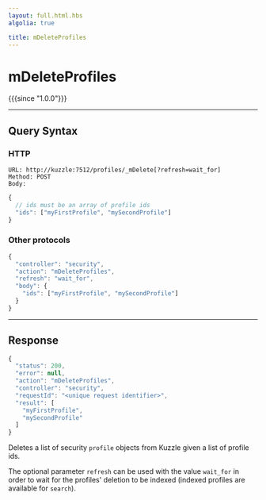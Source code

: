 ```yaml
---
layout: full.html.hbs
algolia: true

title: mDeleteProfiles
---
```



# mDeleteProfiles

{{{since "1.0.0"}}}



---

## Query Syntax

### HTTP

```http
URL: http://kuzzle:7512/profiles/_mDelete[?refresh=wait_for]
Method: POST  
Body:
```


```js
{
  // ids must be an array of profile ids
  "ids": ["myFirstProfile", "mySecondProfile"]
}
```

### Other protocols

```js
{
  "controller": "security",
  "action": "mDeleteProfiles",
  "refresh": "wait_for",
  "body": {
    "ids": ["myFirstProfile", "mySecondProfile"]
  }
}
```

---

## Response

```javascript
{
  "status": 200,
  "error": null,
  "action": "mDeleteProfiles",
  "controller": "security",
  "requestId": "<unique request identifier>",
  "result": [
    "myFirstProfile",
    "mySecondProfile"
  ]
}
```

Deletes a list of security `profile` objects from Kuzzle given a list of profile ids.

The optional parameter `refresh` can be used
with the value `wait_for` in order to wait for the profiles' deletion to be indexed (indexed profiles are available for `search`).
